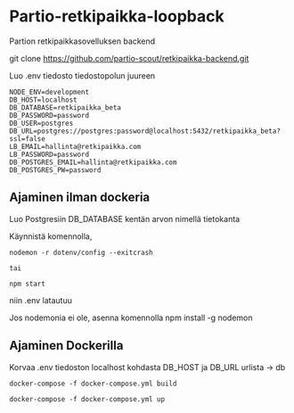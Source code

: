 # Partio-retkipaikka-loopback
Partion retkipaikkasovelluksen backend

git clone https://github.com/partio-scout/retkipaikka-backend.git




Luo .env tiedosto tiedostopolun juureen
```
NODE_ENV=development
DB_HOST=localhost
DB_DATABASE=retkipaikka_beta
DB_PASSWORD=password
DB_USER=postgres
DB_URL=postgres://postgres:password@localhost:5432/retkipaikka_beta?ssl=false
LB_EMAIL=hallinta@retkipaikka.com
LB_PASSWORD=password
DB_POSTGRES_EMAIL=hallinta@retkipaikka.com
DB_POSTGRES_PW=password
```

## Ajaminen ilman dockeria

Luo Postgresiin DB_DATABASE kentän arvon nimellä tietokanta

Käynnistä komennolla,
 ```
nodemon -r dotenv/config --exitcrash

tai 

npm start
```
niin .env latautuu

Jos nodemonia ei ole, asenna komennolla npm install -g nodemon

## Ajaminen Dockerilla

Korvaa .env tiedoston localhost kohdasta DB_HOST ja DB_URL urlista -> db
```
docker-compose -f docker-compose.yml build
```
```
docker-compose -f docker-compose.yml up
```



